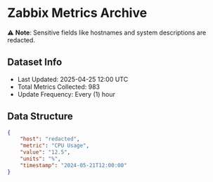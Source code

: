 # Zabbix Metrics Archive

⚠️ **Note**: Sensitive fields like hostnames and system descriptions are redacted.

## Dataset Info
- Last Updated: 2025-04-25 12:00 UTC
- Total Metrics Collected: 983
- Update Frequency: Every (1) hour

## Data Structure
```json
{
    "host": "redacted",
    "metric": "CPU Usage",
    "value": "12.5",
    "units": "%",
    "timestamp": "2024-05-21T12:00:00"
}
```
